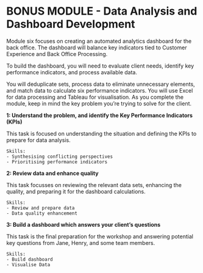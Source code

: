 # BONUS MODULE - Data Analysis and Dashboard Development

Module six focuses on creating an automated analytics dashboard for the back office. The dashboard will balance key indicators tied to Customer Experience and Back Office Processing.

To build the dashboard, you will need to evaluate client needs, identify key performance indicators, and process available data.

You will deduplicate sets, process data to eliminate unnecessary elements, and match data to calculate six performance indicators. You will use Excel for data processing and Tableau for visualisation. As you complete the module, keep in mind the key problem you’re trying to solve for the client.


**1: Understand the problem, and identify the Key Performance Indicators (KPIs)**<br>

This task is focused on understanding the situation and defining the KPIs to prepare for data analysis.<br>

    Skills:
    - Synthesising conflicting perspectives
    - Prioritising performance indicators


**2: Review data and enhance quality**<br>

This task focusses on reviewing the relevant data sets, enhancing the quality, and preparing it for the dashboard calculations.

    Skills:
    - Review and prepare data
    - Data quality enhancement


**3: Build a dashboard which answers your client’s questions**<br>

This task is the final preparation for the workshop and answering potential key questions from Jane, Henry, and some team members.

    Skills:
    - Build dashboard
    - Visualise Data
